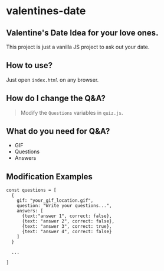 # valentines-date


## Valentine's Date Idea for your love ones.

This project is just a vanilla JS project to ask out your date.

## How to use?
Just open `index.html` on any browser.

## How do I change the Q&A?
> Modify the `Questions` variables in `quiz.js`.


## What do you need for Q&A?
- GIF
- Questions
- Answers

## Modification Examples

```
const questions = [
  {
    gif: "your_gif_location.gif",
    question: "Write your questions...",
    answers: [
      {text:"answer 1", correct: false},
      {text: "answer 2", correct: false},
      {text: "answer 3", correct: true},
      {text: "answer 4", correct: false}
    ]
  } 
  
  ...
  
]


